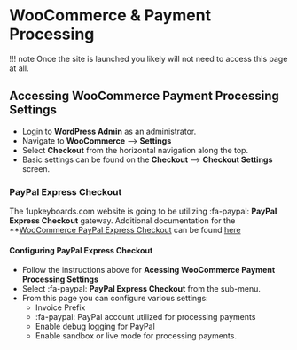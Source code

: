 # WooCommerce & Payment Processing

!!! note
	Once the site is launched you likely will not need to access this page at all.


## Accessing WooCommerce Payment Processing Settings

* Login to **WordPress Admin** as an administrator.
* Navigate to **WooCommerce** --> **Settings**
* Select **Checkout** from the horizontal navigation along the top.
* Basic settings can be found on the **Checkout** --> **Checkout Settings** screen.

### PayPal Express Checkout

The 1upkeyboards.com website is going to be utilizing :fa-paypal: **PayPal Express Checkout** gateway. Additional documentation for the **[WooCommerce PayPal Express Checkout](https://docs.woocommerce.com/document/paypal-express-checkout/?_ga=2.13624949.374438184.1522263886-1335862692.1510863264) can be found [here](https://docs.woocommerce.com/document/paypal-express-checkout/?_ga=2.13624949.374438184.1522263886-1335862692.1510863264) 

#### Configuring PayPal Express Checkout

* Follow the instructions above for **Acessing WooCommerce Payment Processing Settings**
* Select :fa-paypal: **PayPal Express Checkout** from the sub-menu.
* From this page you can configure various settings:
	* Invoice Prefix
	* :fa-paypal: PayPal account utilized for processing payments
	* Enable debug logging for PayPal
	* Enable sandbox or live mode for processing payments.

